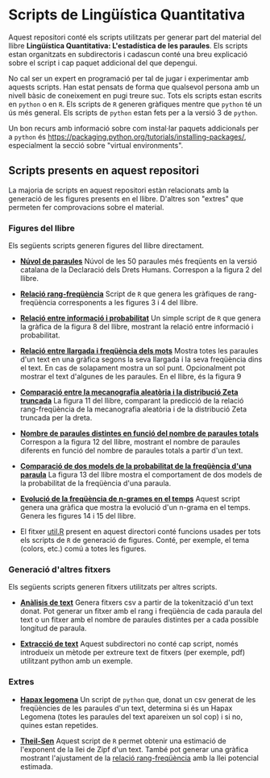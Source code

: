 # Scripts de Lingüística Quantitativa

Aquest repositori conté els scripts utilitzats per generar part del material
del llibre **Lingüística Quantitativa: L'estadística de les paraules**. Els
scripts estan organitzats en subdirectoris i cadascun conté una breu explicació
sobre el script i cap paquet addicional del que depengui.

No cal ser un expert en programació per tal de jugar i experimentar amb aquests
scripts. Han estat pensats de forma que qualsevol persona amb un nivell bàsic
de coneixement en pugi treure suc. Tots els scripts estan escrits en `python` o
en `R`. Els scripts de `R` generen gràfiques mentre que `python` té un ús més
general. Els scripts de `python` estan fets per a la versió 3 de `python`.

Un bon recurs amb informació sobre com instal·lar paquets addicionals per a
`python` és https://packaging.python.org/tutorials/installing-packages/,
especialment la secció sobre "virtual environments".

## Scripts presents en aquest repositori

La majoria de scripts en aquest repositori estàn relacionats amb la generació
de les figures presents en el llibre. D'altres son "extres" que permeten fer
comprovacions sobre el material.

### Figures del llibre

Els següents scripts generen figures del llibre directament.

* [**Núvol de paraules**](word_cloud) Núvol de les 50 paraules més freqüents en
  la versió catalana de la Declaració dels Drets Humans. Correspon a la figura
  2 del llibre.
  
* [**Relació rang-freqüència**](rank_frequency) Script de `R` que genera les
  gràfiques de rang-freqüència corresponents a les figures 3 i 4 del llibre.
  
* [**Relació entre informació i probabilitat**](information_probability) Un simple
  script de `R` que genera la gràfica de la figura 8 del llibre, mostrant la
  relació entre informació i probabilitat.
  
* [**Relació entre llargada i freqüència dels mots**](length_frequency) Mostra
  totes les paraules d'un text en una gràfica segons la seva llargada i la seva
  freqüència dins el text. En cas de solapament mostra un sol
  punt. Opcionalment pot mostrar el text d'algunes de les paraules. En el
  llibre, és la figura 9
  
* [**Comparació entre la mecanografia aleatòria i la distribució Zeta
  truncada**](typing_zeta) La figura 11 del llibre, comparant la predicció de la
  relació rang-freqüència de la mecanografia aleatòria i de la distribució Zeta
  truncada per la dreta.
  
* [**Nombre de paraules distintes en funció del nombre de paraules
  totals**](differnt_total) Correspon a la figura 12 del llibre, mostrant el
  nombre de paraules diferents en funció del nombre de paraules totals a partir
  d'un text.
  
* [**Comparació de dos models de la probabilitat de la freqüència d'una
  paraula**](compare_frequency_probability) La figura 13 del llibre mostra el
  comportament de dos models de la probabilitat de la freqüència d'una paraula.
  
* [**Evolució de la freqüència de n-grames en el temps**](frequency_evolution)
  Aquest script genera una gràfica que mostra la evolució d'un n-grama en el
  temps. Genera les figures 14 i 15 del llibre.
  
* El fitxer [util.R](util.R) present en aquest directori conté funcions usades
  per tots els scripts de `R` de generació de figures. Conté, per exemple, el
  tema (colors, etc.) comú a totes les figures.
  
### Generació d'altres fitxers

Els següents scripts generen fitxers utilitzats per altres scripts.
  
* [**Anàlisis de text**](text_analysis) Genera fitxers csv a partir de la
  tokenització d'un text donat. Pot generar un fitxer amb el rang i freqüència
  de cada paraula del text o un fitxer amb el nombre de paraules distintes per
  a cada possible longitud de paraula.
  
* [**Extracció de text**](text_extraction) Aquest subdirectori no conté cap script,
  només introdueix un mètode per extreure text de fitxers (per exemple, pdf)
  utilitzant python amb un exemple.
  
### Extres
  
* [**Hapax legomena**](hapax_legomena) Un script de `python` que, donat un csv
  generat de les freqüències de les paraules d'un text, determina si és un
  Hapax Legomena (totes les paraules del text apareixen un sol cop) i si no,
  quines estan repetides.

* [**Theil-Sen**](theil_sen) Aquest script de `R` permet obtenir una estimació de
  l'exponent de la llei de Zipf d'un text. També pot generar una gràfica
  mostrant l'ajustament de la [relació rang-freqüència](rank_frequency) amb la
  llei potencial estimada.
